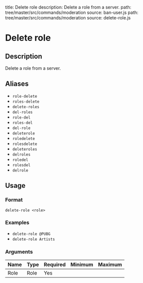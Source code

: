 title: Delete role
description: Delete a role from a server.
path: tree/master/src/commands/moderation
source: ban-user.js
path: tree/master/src/commands/moderation
source: delete-role.js

# Delete role

## Description

Delete a role from a server.

## Aliases

* `role-delete`
* `roles-delete`
* `delete-roles`
* `del-roles`
* `role-del`
* `roles-del`
* `del-role`
* `deleterole`
* `roledelete`
* `rolesdelete`
* `deleteroles`
* `delroles`
* `roledel`
* `rolesdel`
* `delrole`

## Usage

### Format

`delete-role <role>`

### Examples

* `delete-role @PUBG`
* `delete-role Artists`

### Arguments

| Name | Type | Required | Minimum | Maximum |
|------|------|----------|---------|---------|
| Role | Role | Yes      |         |         |
